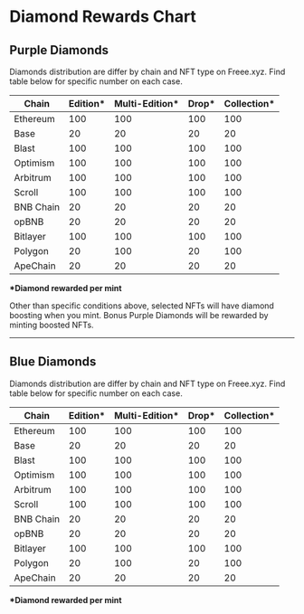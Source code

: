 # Diamond Rewards Chart

## Purple Diamonds&#x20;

Diamonds distribution are differ by chain and NFT type on Freee.xyz. Find table below for specific number on each case.&#x20;

<table><thead><tr><th>Chain</th><th data-type="number">Edition*</th><th data-type="number">Multi-Edition*</th><th data-type="number">Drop*</th><th data-type="number">Collection*</th></tr></thead><tbody><tr><td>Ethereum</td><td>100</td><td>100</td><td>100</td><td>100</td></tr><tr><td>Base</td><td>20</td><td>20</td><td>20</td><td>20</td></tr><tr><td>Blast</td><td>100</td><td>100</td><td>100</td><td>100</td></tr><tr><td>Optimism</td><td>100</td><td>100</td><td>100</td><td>100</td></tr><tr><td>Arbitrum</td><td>100</td><td>100</td><td>100</td><td>100</td></tr><tr><td>Scroll</td><td>100</td><td>100</td><td>100</td><td>100</td></tr><tr><td>BNB Chain</td><td>20</td><td>20</td><td>20</td><td>20</td></tr><tr><td>opBNB</td><td>20</td><td>20</td><td>20</td><td>20</td></tr><tr><td>Bitlayer</td><td>100</td><td>100</td><td>100</td><td>100</td></tr><tr><td>Polygon</td><td>20</td><td>100</td><td>20</td><td>100</td></tr><tr><td>ApeChain</td><td>20</td><td>20</td><td>20</td><td>20</td></tr></tbody></table>

**\*Diamond rewarded per mint**

Other than specific conditions above, selected NFTs will have diamond boosting when you mint. Bonus Purple Diamonds will be rewarded by minting boosted NFTs.

***

## Blue Diamonds&#x20;

Diamonds distribution are differ by chain and NFT type on Freee.xyz. Find table below for specific number on each case.

<table><thead><tr><th>Chain</th><th data-type="number">Edition*</th><th data-type="number">Multi-Edition*</th><th data-type="number">Drop*</th><th data-type="number">Collection*</th></tr></thead><tbody><tr><td>Ethereum</td><td>100</td><td>100</td><td>100</td><td>100</td></tr><tr><td>Base</td><td>20</td><td>20</td><td>20</td><td>20</td></tr><tr><td>Blast</td><td>100</td><td>100</td><td>100</td><td>100</td></tr><tr><td>Optimism</td><td>100</td><td>100</td><td>100</td><td>100</td></tr><tr><td>Arbitrum</td><td>100</td><td>100</td><td>100</td><td>100</td></tr><tr><td>Scroll</td><td>100</td><td>100</td><td>100</td><td>100</td></tr><tr><td>BNB Chain</td><td>20</td><td>20</td><td>20</td><td>20</td></tr><tr><td>opBNB</td><td>20</td><td>20</td><td>20</td><td>20</td></tr><tr><td>Bitlayer</td><td>100</td><td>100</td><td>100</td><td>100</td></tr><tr><td>Polygon</td><td>20</td><td>100</td><td>20</td><td>100</td></tr><tr><td>ApeChain</td><td>20</td><td>20</td><td>20</td><td>20</td></tr></tbody></table>

**\*Diamond rewarded per mint**

